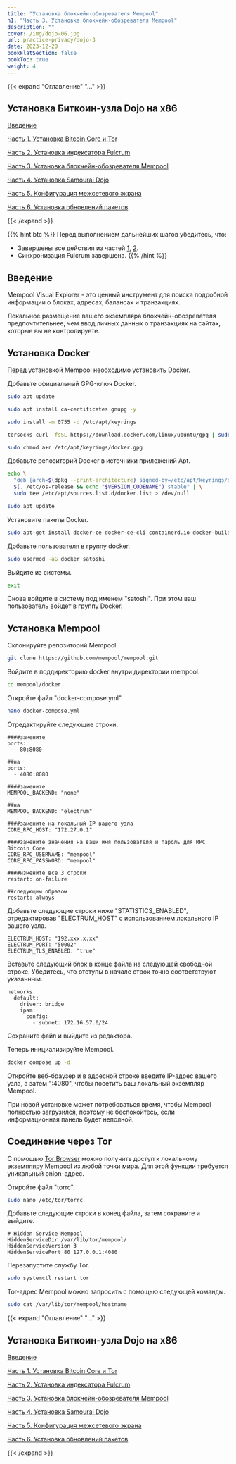 ```yaml
---
title: "Установка блокчейн-обозревателя Mempool"
h1: "Часть 3. Установка блокчейн-обозревателя Mempool"
description: ""
cover: /img/dojo-06.jpg
url: practice-privacy/dojo-3
date: 2023-12-20
bookFlatSection: false
bookToc: true
weight: 4
---
```


{{< expand "Оглавление" "..." >}}

## Установка Биткоин-узла Dojo на x86

[Введение](/practice-privacy/dojo-0)

[Часть 1. Установка Bitcoin Core и Tor](/practice-privacy/dojo-1)

[Часть 2. Установка индексатора Fulcrum](/practice-privacy/dojo-2)

[Часть 3. Установка блокчейн-обозревателя Mempool](/practice-privacy/dojo-3)

[Часть 4. Установка Samourai Dojo](/practice-privacy/dojo-4)

[Часть 5. Конфигурация межсетевого экрана](/practice-privacy/dojo-5)

[Часть 6. Установка обновлений пакетов](/practice-privacy/dojo-6)

{{< /expand >}}

{{% hint btc %}}
Перед выполнением дальнейших шагов убедитесь, что:
- Завершены все действия из частей [1](/privacy/dojo-1), [2](/privacy/dojo-2).
- Синхронизация Fulcrum завершена.
{{% /hint %}}

## Введение

Mempool Visual Explorer - это ценный инструмент для поиска подробной информации о блоках, адресах, балансах и транзакциях.

Локальное размещение вашего экземпляра блокчейн-обозревателя предпочтительнее, чем ввод личных данных о транзакциях на сайтах, которые вы не контролируете.

## Установка Docker

Перед установкой Mempool необходимо установить Docker.

Добавьте официальный GPG-ключ Docker.

```bash
sudo apt update
```

```bash
sudo apt install ca-certificates gnupg -y
```

```bash
sudo install -m 0755 -d /etc/apt/keyrings
```

```bash
torsocks curl -fsSL https://download.docker.com/linux/ubuntu/gpg | sudo gpg --dearmor -o /etc/apt/keyrings/docker.gpg
```

```bash
sudo chmod a+r /etc/apt/keyrings/docker.gpg
```

Добавьте репозиторий Docker в источники приложений Apt.

```bash
echo \
  "deb [arch=$(dpkg --print-architecture) signed-by=/etc/apt/keyrings/docker.gpg] https://download.docker.com/linux/ubuntu \
  $(. /etc/os-release && echo "$VERSION_CODENAME") stable" | \
  sudo tee /etc/apt/sources.list.d/docker.list > /dev/null
```

```bash
sudo apt update
```

Установите пакеты Docker.

```bash
sudo apt-get install docker-ce docker-ce-cli containerd.io docker-buildx-plugin docker-compose-plugin -y
```

Добавьте пользователя в группу docker.

```bash
sudo usermod -aG docker satoshi
```

Выйдите из системы.

```bash
exit
```

Снова войдите в систему под именем "satoshi". При этом ваш пользователь войдет в группу Docker.

## Установка Mempool

Склонируйте репозиторий Mempool.

```bash
git clone https://github.com/mempool/mempool.git
```

Войдите в поддиректорию docker внутри директории mempool.

```bash
cd mempool/docker
```

Откройте файл "docker-compose.yml".

```bash
nano docker-compose.yml
```

Отредактируйте следующие строки.

```
####замените
ports:
  - 80:8080

##на
ports:
  - 4080:8080
```

```
####замените
MEMPOOL_BACKEND: "none"

##на
MEMPOOL_BACKEND: "electrum"
```

```
####замените на локальный IP вашего узла
CORE_RPC_HOST: "172.27.0.1"
```

```
####замените значения на ваши имя пользователя и пароль для RPC Bitcoin Core
CORE_RPC_USERNAME: "mempool"
CORE_RPC_PASSWORD: "mempool"
```

```
####измените все 3 строки
restart: on-failure

##следующим образом
restart: always
```

Добавьте следующие строки ниже "STATISTICS_ENABLED", отредактировав "ELECTRUM_HOST" с использованием локального IP вашего узла.

```
ELECTRUM_HOST: "192.xxx.x.xx"
ELECTRUM_PORT: "50002"
ELECTRUM_TLS_ENABLED: "true"
```

Вставьте следующий блок в конце файла на следующей свободной строке. Убедитесь, что отступы в начале строк точно соответствуют указанным.

```
networks:
  default:
    driver: bridge
    ipam:
      config:
        - subnet: 172.16.57.0/24
```

Сохраните файл и выйдите из редактора.

Теперь инициализируйте Mempool.

```bash
docker compose up -d
```

Откройте веб-браузер и в адресной строке введите IP-адрес вашего узла, а затем ":4080", чтобы посетить ваш локальный экземпляр Mempool.

При новой установке может потребоваться время, чтобы Mempool полностью загрузился, поэтому не беспокойтесь, если информационная панель будет неполной.

## Соединение через Tor

С помощью [Tor Browser](https://www.torproject.org/download/) можно получить доступ к локальному экземпляру Mempool из любой точки мира. Для этой функции требуется уникальный onion-адрес.

Откройте файл "torrc".

```bash
sudo nano /etc/tor/torrc
```

Добавьте следующие строки в конец файла, затем сохраните и выйдите.

```
# Hidden Service Mempool
HiddenServiceDir /var/lib/tor/mempool/
HiddenServiceVersion 3
HiddenServicePort 80 127.0.0.1:4080
```

Перезапустите службу Tor.

```bash
sudo systemctl restart tor
```

Tor-адрес Mempool можно запросить с помощью следующей команды.

```bash
sudo cat /var/lib/tor/mempool/hostname
```

{{< expand "Оглавление" "..." >}}

## Установка Биткоин-узла Dojo на x86

[Введение](/practice-privacy/dojo-0)

[Часть 1. Установка Bitcoin Core и Tor](/practice-privacy/dojo-1)

[Часть 2. Установка индексатора Fulcrum](/practice-privacy/dojo-2)

[Часть 3. Установка блокчейн-обозревателя Mempool](/practice-privacy/dojo-3)

[Часть 4. Установка Samourai Dojo](/practice-privacy/dojo-4)

[Часть 5. Конфигурация межсетевого экрана](/practice-privacy/dojo-5)

[Часть 6. Установка обновлений пакетов](/practice-privacy/dojo-6)

{{< /expand >}}